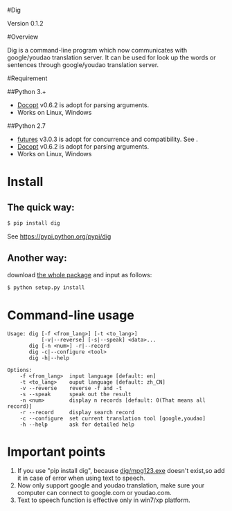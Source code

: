 #Dig 

Version 0.1.2

#Overview

Dig is a command-line program which now communicates with google/youdao
translation server. It can be used for look up the words or sentences through
google/youdao translation server.

#Requirement

##Python 3.+

* [Docopt](https://github.com/docopt/docopt) v0.6.2 is adopt for parsing arguments. 
* Works on Linux, Windows

##Python 2.7

* [futures](https://pypi.python.org/pypi/futures/) v3.0.3 is adopt for concurrence and compatibility. See .
* [Docopt](https://github.com/docopt/docopt) v0.6.2 is adopt for parsing arguments. 
* Works on Linux, Windows

# Install

## The quick way:
```python
$ pip install dig
```
See https://pypi.python.org/pypi/dig

## Another way:
download [the whole package](https://github.com/enjoyhot/dig/archive/master.zip) and input as follows:
```python
$ python setup.py install
```

# Command-line usage
	Usage: dig [-f <from_lang>] [-t <to_lang>]
			   [-v|--reverse] [-s|--speak] <data>...
		   dig [-n <num>] -r|--record
		   dig -c|--configure <tool>
		   dig -h|--help 
		   
	Options:
		-f <from_lang>  input language [default: en]
		-t <to_lang>    ouput language [default: zh_CN]
		-v --reverse    reverse -f and -t
		-s --speak      speak out the result
		-n <num>        display n records [default: 0(That means all record)]
		-r --record     display search record
		-c --configure  set current translation tool [google,youdao]
		-h --help       ask for detailed help

# Important points

1. If you use "pip install dig", because [dig/mpg123.exe](https://github.com/enjoyhot/dig/blob/master/dig/mpg123.exe) doesn't exist,so add it in case of error when using text to speech.
2. Now only support google and youdao translation, make sure your computer can connect to google.com or youdao.com.
4. Text to speech function is effective only in win7/xp platform. 

